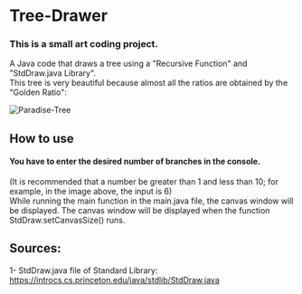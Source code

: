 # Tree-Drawer  
### This is a small art coding project.  
A Java code that draws a tree using a "Recursive Function" and "StdDraw.java Library".  
This tree is very beautiful because almost all the ratios are obtained by the "Golden Ratio":  

![Paradise-Tree](https://user-images.githubusercontent.com/107344017/173254761-e844ca53-948c-4ebd-9ba8-c8afc462f4b4.jpg)  
## How to use
#### You have to enter the desired number of branches in the console.  
(It is recommended that a number be greater than 1 and less than 10; for example, in the image above, the input is 6)  
While running the main function in the main.java file, the canvas window will be displayed.
The canvas window will be displayed when the function StdDraw.setCanvasSize() runs.

## Sources:  
1- StdDraw.java file of Standard Library: https://introcs.cs.princeton.edu/java/stdlib/StdDraw.java  
